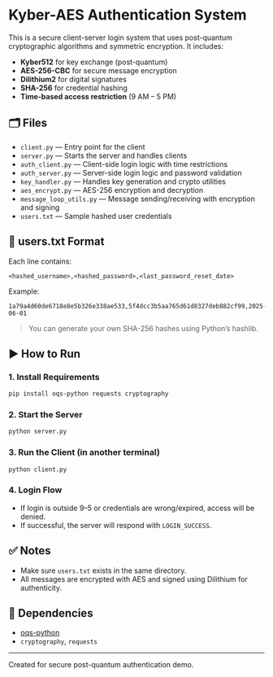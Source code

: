 # Kyber-AES Authentication System

This is a secure client-server login system that uses post-quantum cryptographic algorithms and symmetric encryption. It includes:

- **Kyber512** for key exchange (post-quantum)
- **AES-256-CBC** for secure message encryption
- **Dilithium2** for digital signatures
- **SHA-256** for credential hashing
- **Time-based access restriction** (9 AM – 5 PM)

## 🗂 Files

- `client.py` — Entry point for the client
- `server.py` — Starts the server and handles clients
- `auth_client.py` — Client-side login logic with time restrictions
- `auth_server.py` — Server-side login logic and password validation
- `key_handler.py` — Handles key generation and crypto utilities
- `aes_encrypt.py` — AES-256 encryption and decryption
- `message_loop_utils.py` — Message sending/receiving with encryption and signing
- `users.txt` — Sample hashed user credentials

## 🔐 users.txt Format

Each line contains:

```
<hashed_username>,<hashed_password>,<last_password_reset_date>
```

Example:
```
1a79a4d60de6718e8e5b326e338ae533,5f4dcc3b5aa765d61d8327deb882cf99,2025-06-01
```

> You can generate your own SHA-256 hashes using Python’s hashlib.

## ▶ How to Run

### 1. Install Requirements

```bash
pip install oqs-python requests cryptography
```

### 2. Start the Server

```bash
python server.py
```

### 3. Run the Client (in another terminal)

```bash
python client.py
```

### 4. Login Flow

- If login is outside 9–5 or credentials are wrong/expired, access will be denied.
- If successful, the server will respond with `LOGIN_SUCCESS`.

## ✅ Notes

- Make sure `users.txt` exists in the same directory.
- All messages are encrypted with AES and signed using Dilithium for authenticity.

## 📌 Dependencies

- [oqs-python](https://github.com/open-quantum-safe/liboqs-python)
- `cryptography`, `requests`

---

Created for secure post-quantum authentication demo.
